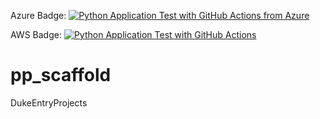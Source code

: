 Azure Badge:
[![Python Application Test with GitHub Actions from Azure](https://github.com/bjcloudac/pp_scaffold/actions/workflows/azure.yml/badge.svg)](https://github.com/bjcloudac/pp_scaffold/actions/workflows/azure.yml)


AWS Badge:
[![Python Application Test with GitHub Actions](https://github.com/bjcloudac/pp_scaffold/actions/workflows/main.yml/badge.svg)](https://github.com/bjcloudac/pp_scaffold/actions/workflows/main.yml)
# pp_scaffold
DukeEntryProjects
